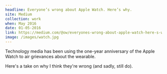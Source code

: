 ```yaml
---
headline: Everyone’s wrong about Apple Watch. Here’s why.
site: Medium
collection: work
when: May 2016
date: 01-05-2016
link: https://medium.com/@ow/everyones-wrong-about-apple-watch-here-s-why-7f51d2f79598#.lxpbqt5jd
image: /images/watch.jpg
---
```

Technology media has been using the one-year anniversary of the Apple Watch to air grievances about the wearable. 

Here's a take on why I think they're wrong (and sadly, still do). 
